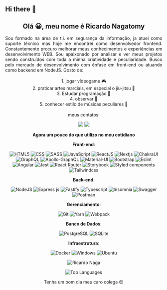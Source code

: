 ## Hi there 👋

<!-- Description -->
## <div align="center">Olá 😀, meu nome é **Ricardo Nagatomy**</div>
<div align="justify">
Sou formado na área de t.i. em segurança da informação, ja atuei como suporte técnico mas hoje me encontrei como desenvolvedor frontend. Constantemente procuro melhorar meus conhecimentos e experiências em desenvolvimento WEB. Sou apaixonado por analisar e ver meus projetos sendo construídos com toda a minha criatividade e peculiaridade. Busco pelo mercado de desenvolvimento com ênfase em front-end ou atuando como backend em NodeJS.
Gosto de:
</div>
<br>
<div align="center">1. jogar vídeogame 🎮</div>
<div align="center">2. praticar artes marciais, em especial o jiu-jitsu 🥋</div>
<div align="center">3. Estudar programação 💾</div>
<div align="center">4. observar 👀</div>
<div align="center">5. conhecer estilo de músicas peculiares 🎵</div>
<br>
 <!-- Contacts -->
 <div align="center">
meus contatos:

<a href="https://www.linkedin.com/in/ricardo-nagatomy" target="_blank"><img src="https://img.shields.io/badge/-LinkedIn-%230077B5?style=for-the-badge&logo=linkedin&logoColor=white"></a>
<a href="https://app.rocketseat.com.br/me/ricardo-nagatomy" target="_blank"><img src="https://img.shields.io/badge/-Rocketseat-000?style=for-the-badge&logo=rocketseat&logoColor=black"></a>

<!-- Skills -->
**Agora um pouco do que utilizo no meu cotidiano**

**Front-end**: 

![HTML5](https://img.shields.io/badge/HTML5-E34F26?style=for-the-badge&logo=html5&logoColor=white) 
![CSS](https://img.shields.io/badge/CSS3-1572B6?style=for-the-badge&logo=css3&logoColor=white) 
![SASS](https://img.shields.io/badge/Sass-CC6699?style=for-the-badge&logo=sass&logoColor=white) 
![JavaScript](https://img.shields.io/badge/JavaScript-F7DF1E?style=for-the-badge&logo=javascript&logoColor=black) 
![ReactJS](https://img.shields.io/badge/React-20232A?style=for-the-badge&logo=react&logoColor=61DAFB) 
![Nextjs](https://img.shields.io/badge/next.js-000000?style=for-the-badge&logo=nextdotjs&logoColor=white) 
![ChakraUI](https://img.shields.io/badge/Chakra--UI-319795?style=for-the-badge&logo=chakra-ui&logoColor=white) 
![GraphQL](https://img.shields.io/badge/GraphQl-E10098?style=for-the-badge&logo=graphql&logoColor=white)
![Apollo-GraphQL](https://img.shields.io/badge/Apollo%20GraphQL-311C87?&style=for-the-badge&logo=Apollo%20GraphQL&logoColor=white)
![Material-UI](https://img.shields.io/badge/Material--UI-0081CB?style=for-the-badge&logo=material-ui&logoColor=white)
![Bootstrap](https://img.shields.io/badge/Bootstrap-563D7C?style=for-the-badge&logo=bootstrap&logoColor=white)
![Eslint](https://img.shields.io/badge/eslint-311C87?style=for-the-badge&logo=eslint&logoColor=white)
![Angular](https://img.shields.io/badge/Angular-DD0031?style=for-the-badge&logo=angular&logoColor=white)
![Jest](https://img.shields.io/badge/Jest-C21325?style=for-the-badge&logo=jest&logoColor=white)
![React Router](https://img.shields.io/badge/React_Router-CA4245?style=for-the-badge&logo=react-router&logoColor=white)
![Storybook](https://img.shields.io/badge/storybook-FF4785?style=for-the-badge&logo=storybook&logoColor=white)
![Styled components](https://img.shields.io/badge/styled--components-DB7093?style=for-the-badge&logo=styled-components&logoColor=white)
![Tailwindcss](https://img.shields.io/badge/Tailwind_CSS-38B2AC?style=for-the-badge&logo=tailwind-css&logoColor=white)
 
 
**Back-end**:

![NodeJS](https://img.shields.io/badge/Node.js-339933?style=for-the-badge&logo=nodedotjs&logoColor=white) 
![Express js](https://img.shields.io/badge/Express.js-000000?style=for-the-badge&logo=express&logoColor=white)
![Fastify](https://img.shields.io/badge/fastify-202020?style=for-the-badge&logo=fastify&logoColor=white)
![Typescript](https://img.shields.io/badge/TypeScript-007ACC?style=for-the-badge&logo=typescript&logoColor=white)
![Insomnia](https://img.shields.io/badge/Insomnia-5849be?style=for-the-badge&logo=Insomnia&logoColor=white)
![Swagger](https://img.shields.io/badge/Swagger-85EA2D?style=for-the-badge&logo=Swagger&logoColor=white)
![Postman](https://img.shields.io/badge/Postman-FF6C37?style=for-the-badge&logo=Postman&logoColor=white)
 
**Gerenciamento**:

![Git](https://img.shields.io/badge/Git-F05032?style=for-the-badge&logo=git&logoColor=white) 
![Yarn](https://img.shields.io/badge/-Yarn-404D59?style=for-the-badge&logo=yarn&logoColor=007ACC)
![Webpack](https://img.shields.io/badge/Webpack-8DD6F9?style=for-the-badge&logo=Webpack&logoColor=white)
 
**Banco de Dados**:

![PostgreSQL](https://img.shields.io/badge/PostgreSQL-316192?style=for-the-badge&logo=postgresql&logoColor=white) 
![SQLite](https://img.shields.io/badge/SQLite-07405E?style=for-the-badge&logo=sqlite&logoColor=white)

**Infraestrutura**:

![Docker](https://img.shields.io/badge/Docker-2CA5E0?style=for-the-badge&logo=docker&logoColor=white) 
![Windows](https://img.shields.io/badge/Windows-0078D6?style=for-the-badge&logo=windows&logoColor=white) 
![Ubuntu](https://img.shields.io/badge/Ubuntu-E95420?style=for-the-badge&logo=ubuntu&logoColor=white) 
 
 
<!-- GitHub Stats -->
![Ricardo Naga](https://github-readme-stats.vercel.app/api?username=Ricnaga&theme=chartreuse-dark&show_icons=true)

![Top Languages](https://github-readme-stats.vercel.app/api/top-langs/?username=Ricnaga&theme=dark&layout=compact&card_width=445)

 Tenha um bom dia meu caro colega 😊 </div>
